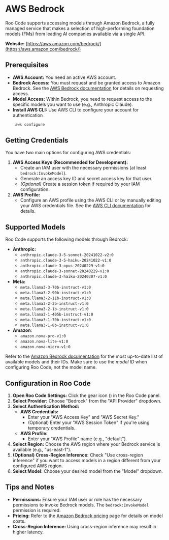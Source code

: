 # AWS Bedrock

Roo Code supports accessing models through Amazon Bedrock, a fully managed service that makes a selection of high-performing foundation models (FMs) from leading AI companies available via a single API.

**Website:** [https://aws.amazon.com/bedrock/](https://aws.amazon.com/bedrock/)

## Prerequisites

*   **AWS Account:** You need an active AWS account.
*   **Bedrock Access:** You must request and be granted access to Amazon Bedrock.  See the [AWS Bedrock documentation](https://docs.aws.amazon.com/bedrock/latest/userguide/getting-started.html) for details on requesting access.
*   **Model Access:** Within Bedrock, you need to request access to the specific models you want to use (e.g., Anthropic Claude).
*   **Install AWS CLI:** Use AWS CLI to configure your account for authentication
    ```bash
     aws configure
    ```

## Getting Credentials

You have two main options for configuring AWS credentials:

1.  **AWS Access Keys (Recommended for Development):**
    *   Create an IAM user with the necessary permissions (at least `bedrock:InvokeModel`).
    *   Generate an access key ID and secret access key for that user.
    *   *(Optional)* Create a session token if required by your IAM configuration.
2.  **AWS Profile:**
    *   Configure an AWS profile using the AWS CLI or by manually editing your AWS credentials file.  See the [AWS CLI documentation](https://docs.aws.amazon.com/cli/latest/userguide/cli-configure-profiles.html) for details.

## Supported Models

Roo Code supports the following models through Bedrock:

* **Anthropic:**
    * `anthropic.claude-3-5-sonnet-20241022-v2:0`
    * `anthropic.claude-3-5-haiku-20241022-v1:0`
    * `anthropic.claude-3-opus-20240229-v1:0`
    * `anthropic.claude-3-sonnet-20240229-v1:0`
    * `anthropic.claude-3-haiku-20240307-v1:0`
* **Meta:**
    * `meta.llama3-3-70b-instruct-v1:0`
    * `meta.llama3-2-90b-instruct-v1:0`
    * `meta.llama3-2-11b-instruct-v1:0`
    * `meta.llama3-2-3b-instruct-v1:0`
    * `meta.llama3-2-1b-instruct-v1:0`
    * `meta.llama3-1-405b-instruct-v1:0`
    * `meta.llama3-1-70b-instruct-v1:0`
    * `meta.llama3-1-8b-instruct-v1:0`
* **Amazon**:
    * `amazon.nova-pro-v1:0`
    * `amazon.nova-lite-v1:0`
    * `amazon.nova-micro-v1:0`

Refer to the [Amazon Bedrock documentation](https://docs.aws.amazon.com/bedrock/latest/userguide/models-supported.html) for the most up-to-date list of available models and their IDs. Make sure to use the *model ID* when configuring Roo Code, not the model name.

## Configuration in Roo Code

1.  **Open Roo Code Settings:** Click the gear icon (<Codicon name="gear" />) in the Roo Code panel.
2.  **Select Provider:** Choose "Bedrock" from the "API Provider" dropdown.
3.  **Select Authentication Method:**
    *   **AWS Credentials:**
        *   Enter your "AWS Access Key" and "AWS Secret Key."
        *   (Optional) Enter your "AWS Session Token" if you're using temporary credentials.
    *   **AWS Profile:**
        *   Enter your "AWS Profile" name (e.g., "default").
4.  **Select Region:** Choose the AWS region where your Bedrock service is available (e.g., "us-east-1").
5.  **(Optional) Cross-Region Inference:** Check "Use cross-region inference" if you want to access models in a region different from your configured AWS region.
6.  **Select Model:** Choose your desired model from the "Model" dropdown.

## Tips and Notes

*   **Permissions:**  Ensure your IAM user or role has the necessary permissions to invoke Bedrock models.  The `bedrock:InvokeModel` permission is required.
*   **Pricing:**  Refer to the [Amazon Bedrock pricing](https://aws.amazon.com/bedrock/pricing/) page for details on model costs.
*   **Cross-Region Inference:**  Using cross-region inference may result in higher latency.
